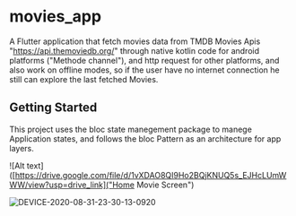 # movies_app

A Flutter application that fetch movies data from TMDB Movies Apis "https://api.themoviedb.org/" through native kotlin code for android platforms ("Methode channel"), and http request for other platforms, and also work on offline modes, so if the user have no internet connection he still can explore the last fetched Movies.

## Getting Started

This project uses the bloc state manegement package to manege Application states, and follows the bloc Pattern as an architecture for app layers.

![Alt text]([https://drive.google.com/file/d/1vXDAO8QI9Ho2BQjKNUQ5s_EJHcLUmWWW/view?usp=drive_link]("Home Movie Screen")

![DEVICE-2020-08-31-23-30-13-0920](https://drive.google.com/file/d/18lfkXQrQljSaOz8YXVJZcvu8sgnejFpX/view?usp=sharing)
